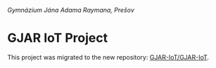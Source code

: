 *Gymnázium Jána Adama Raymana, Prešov*

# GJAR IoT Project

This project was migrated to the new repository: [GJAR-IoT/GJAR-IoT](https://github.com/GJAR-IoT/GJAR-IoT).
